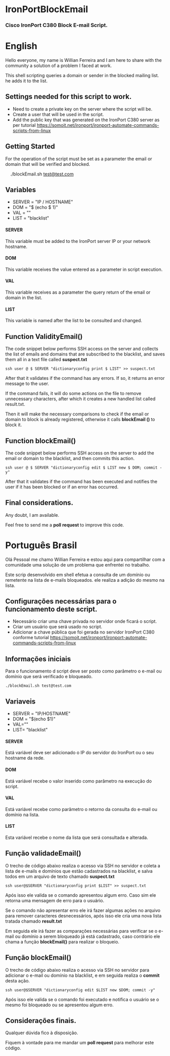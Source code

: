 # IronPortBlockEmail

### Cisco IronPort C380 Block E-mail Script. 

# English

Hello everyone, my name is Willian Ferreira and I am here to share with the community a solution of a problem I faced at work.

This shell scripting queries a domain or sender in the blocked mailing list. he adds it to the list.

## Settings needed for this script to work.

* Need to create a private key on the server where the script will be.
* Create a user that will be used in the script.
* Add the public key that was generated on the IronPort C380 server as per tutorial https://somoit.net/ironport/ironport-automate-commands-scripts-from-linux

## Getting Started

For the operation of the script must be set as a parameter the email or domain that will be verified and blocked.

    ./blockEmail.sh test@test.com

## Variables

* SERVER = "IP / HOSTNAME"
* DOM = "$ (echo $ 1)"
* VAL = ""
* LIST = "blacklist"

#### SERVER

This variable must be added to the IronPort server IP or your network hostname.

#### DOM

This variable receives the value entered as a parameter in script execution.

#### VAL

This variable receives as a parameter the query return of the email or domain in the list.

#### LIST

This variable is named after the list to be consulted and changed.

## Function ValidityEmail()

The code snippet below performs SSH access on the server and collects the list of emails and domains that are subscribed to the blacklist, and saves them all in a text file called <b> suspect.txt </b>

    ssh user @ $ SERVER "dictionaryconfig print $ LIST" >> suspect.txt

After that it validates if the command has any errors. If so, it returns an error message to the user.

If the command fails, it will do some actions on the file to remove unnecessary characters, after which it creates a new handled list called result.txt.

Then it will make the necessary comparisons to check if the email or domain to block is already registered, otherwise it calls <b> blockEmail () </b> to block it.

## Function blockEmail()

The code snippet below performs SSH access on the server to add the email or domain to the blacklist, and then commits this action.

    ssh user @ $ SERVER "dictionaryconfig edit $ LIST new $ DOM; commit -y"

After that it validates if the command has been executed and notifies the user if it has been blocked or if an error has occurred.

## Final considerations.

Any doubt, I am available.

Feel free to send me a <b> poll request </b> to improve this code.

# Português Brasil

Olá Pessoal me chamo Willian Ferreira e estou aqui para compartilhar com a comunidade uma solução de um problema que enfrentei no trabalho.  

Este scrip desenvolvido em shell efetua a consulta de um domínio ou remetente na lista de e-mails bloqueados. ele realiza a adição do mesmo na lista. 

## Configurações necessárias para o funcionamento deste script. 

* Necessário criar uma chave privada no servidor onde ficará o script.
* Criar um usuário que será usado no script. 
* Adicionar a chave pública que foi gerada no servidor IronPort C380 conforme tutorial https://somoit.net/ironport/ironport-automate-commands-scripts-from-linux

## Informações iniciais

Para o funcionamento d script deve ser posto como parâmetro o e-mail ou domínio que será verificado e bloqueado.

    ./blockEmail.sh	test@test.com

## Variaveis

* SERVER = "IP/HOSTNAME"
* DOM = "$(echo $1)"
* VAL=""
* LIST= "blacklist"

#### SERVER

Está variável deve ser adicionado o IP do servidor do IronPort ou o seu hostname da rede. 

#### DOM

Está variável recebe o valor inserido como parâmetro na execução do script. 

#### VAL 

Está variável recebe como parâmetro o retorno da consulta do e-mail ou domínio na lista. 

#### LIST

Esta variável recebe o nome da lista que será consultada e alterada. 

## Função validadeEmail()

O trecho de código abaixo realiza o acesso via SSH no servidor e coleta a lista de e-mails e domínios que estão cadastrados na blacklist, e salva todos em um arquivo de texto chamado <b>suspect.txt</b>

	ssh user@$SERVER "dictionaryconfig print $LIST" >> suspect.txt 

Após isso ele valida se o comando apresentou algum erro. Caso sim ele retorna uma mensagem de erro para o usuário. 

Se o comando não apresentar erro ele irá fazer algumas ações no arquivo para remover caracteres desnecessários, após isso ele cria uma nova lista tratada chamado <b>result.txt</b> 

Em seguida ele irá fazer as comparações necessárias para verificar se o e-mail ou domínio a serem bloqueado já está cadastrado, caso contrário ele chama a função <b>blockEmail()</b> para realizar o bloqueio. 

## Função blockEmail()

O trecho de código abaixo realiza o acesso via SSH no servidor para adicionar o e-mail ou domínio na blacklist, e em seguida realiza o <b>commit</b> desta ação. 

	ssh user@$SERVER "dictionaryconfig edit $LIST new $DOM; commit -y"

Após isso ele valida se o comando foi executado e notifica o usuário se o mesmo foi bloqueado ou se apresentou algum erro.

## Considerações finais. 

Qualquer dúvida fico à disposição. 

Fiquem à vontade para me mandar um <b>poll request</b> para melhorar este código.